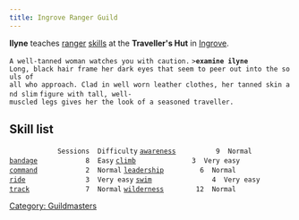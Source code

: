 ```yaml
---
title: Ingrove Ranger Guild
---
```


**Ilyne** teaches [ranger](general "wikilink")
[skills](skill "wikilink") at the **Traveller's Hut** in
[Ingrove](Anduin_Vale#Ingrove "wikilink").

`A well-tanned woman watches you with caution.`
`>`**`examine ilyne`**
`Long, black hair frame her dark eyes that seem to peer out into the souls of`
`all who approach. Clad in well worn leather clothes, her tanned skin and slim`
`figure with tall, well-muscled legs gives her the look of a seasoned traveller.`

## Skill list

`            Sessions  Difficulty`
[`awareness`](awareness "wikilink")`          9  Normal`
[`bandage`](bandage "wikilink")`            8  Easy`
[`climb`](climb "wikilink")`              3  Very easy`
[`command`](command "wikilink")`            2  Normal`
[`leadership`](leadership "wikilink")`         6  Normal`
[`ride`](ride "wikilink")`               3  Very easy`
[`swim`](swim "wikilink")`               4  Very easy`
[`track`](track "wikilink")`              7  Normal`
[`wilderness`](wilderness "wikilink")`        12  Normal`

[Category: Guildmasters](Category:_Guildmasters "wikilink")